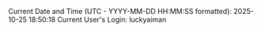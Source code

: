 Current Date and Time (UTC - YYYY-MM-DD HH:MM:SS formatted): 2025-10-25 18:50:18
Current User's Login: luckyaiman
